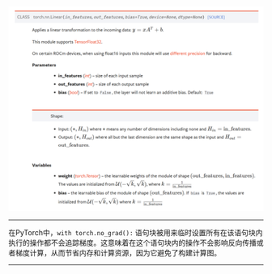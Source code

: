 ![image-20240205131257714](./assets/image-20240205131257714.png)

---

在PyTorch中，`with torch.no_grad():` 语句块被用来临时设置所有在该语句块内执行的操作都不会追踪梯度。这意味着在这个语句块内的操作不会影响反向传播或者梯度计算，从而节省内存和计算资源，因为它避免了构建计算图。

---

